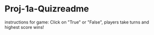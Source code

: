 # Proj-1a-Quizreadme
instructions for game:
Click on "True" or "False", players take turns and highest score wins!
